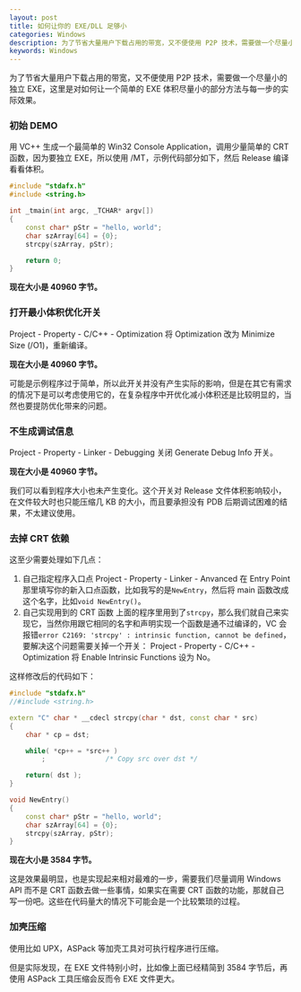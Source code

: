 ```yaml
---
layout: post
title: 如何让你的 EXE/DLL 足够小
categories: Windows
description: 为了节省大量用户下载占用的带宽，又不便使用 P2P 技术，需要做一个尽量小的独立 EXE，这里是对如何让一个简单的 EXE 体积尽量小的部分方法与每一步的实际效果。
keywords: Windows
---
```


为了节省大量用户下载占用的带宽，又不便使用 P2P 技术，需要做一个尽量小的独立 EXE，这里是对如何让一个简单的 EXE 体积尽量小的部分方法与每一步的实际效果。

### 初始 DEMO

用 VC++ 生成一个最简单的 Win32 Console Application，调用少量简单的 CRT 函数，因为要独立 EXE，所以使用 /MT，示例代码部分如下，然后 Release 编译看看体积。

```cpp
#include "stdafx.h"
#include <string.h>

int _tmain(int argc, _TCHAR* argv[])
{
	const char* pStr = "hello, world";
	char szArray[64] = {0};
	strcpy(szArray, pStr);

	return 0;
}
```

**现在大小是 40960 字节。**

### 打开最小体积优化开关

Project - Property - C/C++ - Optimization 将 Optimization 改为 Minimize Size (/O1)，重新编译。

**现在大小是 40960 字节。**

可能是示例程序过于简单，所以此开关并没有产生实际的影响，但是在其它有需求的情况下是可以考虑使用它的，在复杂程序中开优化减小体积还是比较明显的，当然也要提防优化带来的问题。

### 不生成调试信息

Project - Property - Linker - Debugging 关闭 Generate Debug Info 开关。

**现在大小是 40960 字节。**

我们可以看到程序大小也未产生变化。这个开关对 Release 文件体积影响较小，在文件较大时也只能压缩几 KB 的大小，而且要承担没有 PDB 后期调试困难的结果，不太建议使用。

### 去掉 CRT 依赖

这至少需要处理如下几点：

1. 自己指定程序入口点
Project - Property - Linker - Anvanced 在 Entry Point 那里填写你的新入口点函数，比如我写的是`NewEntry`，然后将 main 函数改成这个名字，比如`void NewEntry()`。
2. 自己实现用到的 CRT 函数
上面的程序里用到了`strcpy`，那么我们就自己来实现它，当然你用跟它相同的名字和声明实现一个函数是通不过编译的，VC 会报错`error C2169: 'strcpy' : intrinsic function, cannot be defined`，要解决这个问题需要关掉一个开关：
Project - Property - C/C++ - Optimization 将 Enable Intrinsic Functions 设为 No。

这样修改后的代码如下：

```cpp
#include "stdafx.h"
//#include <string.h>

extern "C" char * __cdecl strcpy(char * dst, const char * src)
{
	char * cp = dst;

	while( *cp++ = *src++ )
		;               /* Copy src over dst */

	return( dst );
}

void NewEntry()
{
	const char* pStr = "hello, world";
	char szArray[64] = {0};
	strcpy(szArray, pStr);
}
```

**现在大小是 3584 字节。**

这是效果最明显，也是实现起来相对最难的一步，需要我们尽量调用 Windows API 而不是 CRT 函数去做一些事情，如果实在需要 CRT 函数的功能，那就自己写一份吧。这些在代码量大的情况下可能会是一个比较繁琐的过程。

### 加壳压缩

使用比如 UPX，ASPack 等加壳工具对可执行程序进行压缩。

但是实际发现，在 EXE 文件特别小时，比如像上面已经精简到 3584 字节后，再使用 ASPack 工具压缩会反而令 EXE 文件更大。
